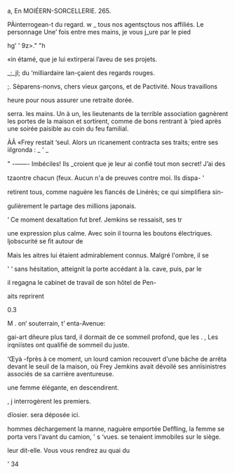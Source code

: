     
         
     
  
  
 
  
 
  
 
  
 
 
  
 
  
   
  
  
  
  
  
  
  
 
 
  
  
  

a, En MOIÉERN-SORCELLERIE.   265.

 PÀinterrogean-t du regard. w
_    tous nos agentsçtous nos affiliés. Le personnage
  Une’ fois entre mes mains, je vous j_ure par le pied

   

hg’ ' 9z>." "h

 
   

 «in étamé, que je lui extirperai l’aveu de ses projets.

_;_jl;   du ‘milliardaire lan-çaient des regards rouges.

 ;.  Sèparens-nonvs, chers vieux garçons, et de Pactivité. Nous travaillons

 heure pour nous assurer une retraite dorée.

  serra. les mains. Un à un, les lieutenants de la terrible association
 gagnèrent les portes de la maison et sortirent, comme de bons
 rentrant à ‘pied après une soirée paisible au coin du feu familial.

ÀÂ «Frey restait ‘seul. Alors un ricanement contracta ses traits; entre ses
 iilgronda : _ ' _

 " -——- Imbéciles! Ils _croient que je leur ai conﬁé tout mon secret! J’ai des

 tzaontre chacun (feux. Aucun n'a de preuves contre moi. Ils dispa- '

retirent tous, comme naguère les ﬁancés de Linérès; ce qui simpliﬁera sin-

gulièrement le partage des millions japonais.

‘ Ce moment dexaltation fut bref. Jemkins se ressaisit, ses tr

une expression plus calme.
Avec soin il tourna les boutons électriques. ljobscurité se ﬁt autour de

 Mais les aitres lui étaient admirablement connus. Malgré l'ombre, il se

' ‘ sans hésitation, atteignit la porte accédant à la. cave, puis, par le

il regagna le cabinet de travail de son hôtel de Pen-

aits reprirent

   

0.3

M  .  on‘ souterrain,
t’ enta-Avenue:

 gai-art dñeure plus tard, il dormait de ce sommeil profond, que les
. , Les irqniïstes ont qualiﬁé de sommeil du juste.

‘Œyà  -fprès à ce moment, un lourd camion recouvert d'une bâche de
arrêta devant le seuil de la maison, où Frey Jemkins avait dévoilé ses
annïsinistres associés de sa carrière aventureuse.

 une femme élégante, en descendirent.

, j  interrogèrent les premiers.

dïosier. sera déposée ici.

 

  hommes déchargement la manne, naguère emportée
  Defﬂing, la femme se porta vers l'avant du camion,
' s ‘vues. se tenaient immobiles sur le siège.

 leur dit-elle. Vous vous rendrez au quai du

' 34

